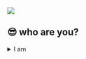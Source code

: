 <!--
**Iamnotegoist/Iamnotegoist** is a ✨ _special_ ✨ repository because its `README.md` (this file) appears on your GitHub profile.

Here are some ideas to get you started:

- 🔭 I’m currently working on ...
- 🌱 I’m currently learning ...
- 👯 I’m looking to collaborate on ...
- 🤔 I’m looking for help with ...
- 💬 Ask me about ...
- 📫 How to reach me: ...
- 😄 Pronouns: ...
- ⚡ Fun fact: ...
-->

<img src="https://capsule-render.vercel.app/api?type=wave&color=0%:'EEFF00',100%:'a82da8'&height=100&section=header&fontSize=90" />

## 😎 who are you?
<details>
<summary>I am</summary>
<div markdown="1">
  
- Computer engineering & electronic engineering major at HGU
- Certificates acquired
  - Engineer Electricity
  - Engineer Electricity Work
  - Korean History Test (1급 / ~~애국자~~)
- Certificate in preparation
  - Engineer Information Processing(~~이걸 먼저 딸걸.. 24년 1회차 준비중..~~)
- timeline
  - 2023.01 ~ 2023.06 : kt ds university 웹 개발 교육 이수
  - 2023.06 ~ : 모 중소기업에서 개발중

</div>
</details>

## 
